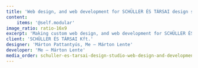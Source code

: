 ```yaml
---
title: 'Web design, and web development for SCHÜLLER ÉS TÁRSAI design studio'
content:
    items: '@self.modular'
image_ratio: ratio-16x9
excerpt: 'Making custom web design, and web development for SCHÜLLER ÉS TÁRSAI architecture and design studio with Perch CMS.'
client: 'SCHÜLLER ÉS TÁRSAI Kft.'
designer: 'Márton Pattantyús, Me – Márton Lente'
developer: 'Me – Márton Lente'
media_order: schuller-es-tarsai-design-studio-web-design-and-development-desktop-1.jpg
---
```


